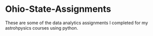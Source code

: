 # Ohio-State-Assignments
These are some of the data analytics assignments I completed for my astrohpysics courses using python.
